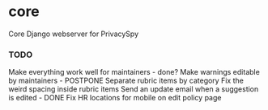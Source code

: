 # core
Core Django webserver for PrivacySpy

### TODO

Make everything work well for maintainers - done?
Make warnings editable by maintainers - POSTPONE
Separate rubric items by category
Fix the weird spacing inside rubric items
Send an update email when a suggestion is edited - DONE
Fix HR locations for mobile on edit policy page
